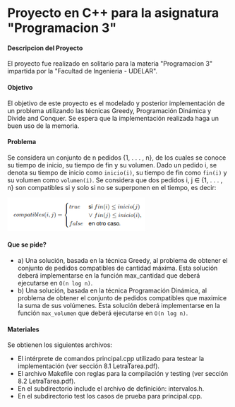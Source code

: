 # Proyecto en C++ para la asignatura "Programacion 3"

#### Descripcion del Proyecto
El proyecto fue realizado en solitario para la materia "Programacion 3" impartida por la "Facultad de Ingenieria - UDELAR".

#### Objetivo
El objetivo de este proyecto es el modelado y posterior implementación de un problema utilizando las técnicas Greedy, Programación Dinámica y Divide and Conquer. Se espera que la implementación realizada haga un buen uso de la memoria.

#### Problema
Se considera un conjunto de n pedidos {1, . . . , n}, de los cuales se conoce su tiempo de inicio, su tiempo de fin y su volumen. Dado un pedido i, se denota su tiempo de inicio como `inicio(i)`, su tiempo de fin como `fin(i)` y su volumen como `volumen(i)`. Se considera que dos pedidos i, j ∈ {1, . . . , n} son compatibles si y solo si no se superponen en el tiempo, es decir:

 ![Definicion compatibles en el tiempo](https://raw.githubusercontent.com/Santiago5050/ProyectoP3/master/imagenes_readme/001.png)

#### Que se pide?
 - a) Una solución, basada en la técnica Greedy, al problema de obtener el conjunto de pedidos compatibles de cantidad máxima. Esta solución deberá implementarse en la función max_cantidad que deberá ejecutarse en `O(n log n)`.
 - b) Una solución, basada en la técnica Programación Dinámica, al problema de obtener el conjunto de pedidos compatibles que maximice la suma de sus volúmenes. Esta solución deberá implementarse en la función `max_volumen` que deberá ejecutarse en `O(n log n)`.

#### Materiales
Se obtienen los siguientes archivos:
 - El intérprete de comandos principal.cpp utilizado para testear la implementación (ver sección 8.1 LetraTarea.pdf).
 - El archivo Makefile con reglas para la compilación y testing (ver sección 8.2 LetraTarea.pdf).
 - En el subdirectorio include el archivo de definición: intervalos.h.
 - En el subdirectorio test los casos de prueba para principal.cpp.
